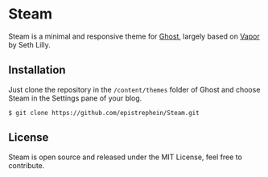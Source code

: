 # Steam

Steam is a minimal and responsive theme for [Ghost](http://ghost.org/), largely based on [Vapor](https://github.com/sethlilly/Vapor) by Seth Lilly.

## Installation

Just clone the repository in the `/content/themes` folder of Ghost and choose Steam in the Settings pane of your blog.

    $ git clone https://github.com/epistrephein/Steam.git

## License

Steam is open source and released under the MIT License, feel free to contribute.
